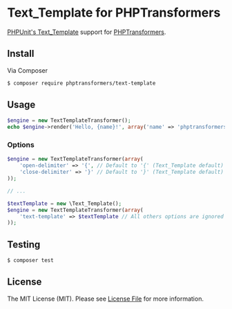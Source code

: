 # Text_Template for PHPTransformers

[PHPUnit's Text_Template](https://github.com/sebastianbergmann/php-text-template/) support for [PHPTransformers](http://github.com/phptransformers/phptransformer).

## Install

Via Composer

``` bash
$ composer require phptransformers/text-template
```

## Usage

``` php
$engine = new TextTemplateTransformer();
echo $engine->render('Hello, {name}!', array('name' => 'phptransformers'));
```

### Options

``` php
$engine = new TextTemplateTransformer(array(
    'open-delimiter' => '{', // Default to '{' (Text_Template default)
    'close-delimiter' => '}' // Default to '}' (Text_Template default)
));

// ...

$textTemplate = new \Text_Template();
$engine = new TextTemplateTransformer(array(
    'text-template' => $textTemplate // All others options are ignored
));
```

## Testing

``` bash
$ composer test
```

## License

The MIT License (MIT). Please see [License File](LICENSE.md) for more information.